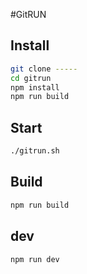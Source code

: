 #GitRUN

## Install
```bash
git clone -----
cd gitrun
npm install
npm run build
```

## Start
```bash
./gitrun.sh
```

## Build
```bash
npm run build
```

## dev
```bash
npm run dev
```